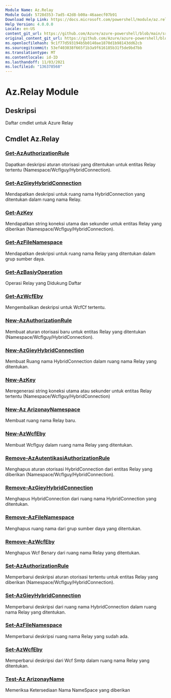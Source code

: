 ```yaml
---
Module Name: Az.Relay
Module Guid: 5728d353-7ad5-42d8-b00a-46aaecf07b91
Download Help Link: https://docs.microsoft.com/powershell/module/az.relay
Help Version: 4.0.0.0
Locale: en-US
content_git_url: https://github.com/Azure/azure-powershell/blob/main/src/Relay/Relay/help/Az.Relay.md
original_content_git_url: https://github.com/Azure/azure-powershell/blob/main/src/Relay/Relay/help/Az.Relay.md
ms.openlocfilehash: 9c1f77d593194b5b0140ae1870d1b98143dd62cb
ms.sourcegitcommit: 53ef403038f665f1b3a9f616185b31f5de9bd7bb
ms.translationtype: MT
ms.contentlocale: id-ID
ms.lasthandoff: 11/03/2021
ms.locfileid: "136378568"
---
```

# Az.Relay Module
## Deskripsi
Daftar cmdlet untuk Azure Relay

## Cmdlet Az.Relay
### [Get-AzAuthorizationRule](Get-AzRelayAuthorizationRule.md)
Dapatkan deskripsi aturan otorisasi yang ditentukan untuk entitas Relay tertentu (Namespace/WcfIguy/HybridConnection).

### [Get-AzGieyHybridConnection](Get-AzRelayHybridConnection.md)
Mendapatkan deskripsi untuk ruang nama HybridConnection yang ditentukan dalam ruang nama Relay.

### [Get-AzKey](Get-AzRelayKey.md)
Mendapatkan string koneksi utama dan sekunder untuk entitas Relay yang diberikan (Namespace/WcfIguy/HybridConnection).

### [Get-AzFileNamespace](Get-AzRelayNamespace.md)
Mendapatkan deskripsi untuk ruang nama Relay yang ditentukan dalam grup sumber daya.

### [Get-AzBasiyOperation](Get-AzRelayOperation.md)
Operasi Relay yang Didukung Daftar

### [Get-AzWcfEby](Get-AzWcfRelay.md)
Mengembalikan deskripsi untuk WcfCf tertentu.

### [New-AzAuthorizationRule](New-AzRelayAuthorizationRule.md)
Membuat aturan otorisasi baru untuk entitas Relay yang ditentukan (Namespace/WcfIguy/HybridConnection).

### [New-AzGieyHybridConnection](New-AzRelayHybridConnection.md)
Membuat Ruang nama HybridConnection dalam ruang nama Relay yang ditentukan.

### [New-AzKey](New-AzRelayKey.md)
Meregenerasi string koneksi utama atau sekunder untuk entitas Relay tertentu (Namespace/WcfIguy/HybridConnection)

### [New-Az ArizonayNamespace](New-AzRelayNamespace.md)
Membuat ruang nama Relay baru.

### [New-AzWcfEby](New-AzWcfRelay.md)
Membuat WcfIguy dalam ruang nama Relay yang ditentukan.

### [Remove-AzAutentikasiAuthorizationRule](Remove-AzRelayAuthorizationRule.md)
Menghapus aturan otorisasi HybridConnection dari entitas Relay yang diberikan (Namespace/WcfIguy/HybridConnection).

### [Remove-AzGieyHybridConnection](Remove-AzRelayHybridConnection.md)
Menghapus HybridConnection dari ruang nama HybridConnection yang ditentukan.

### [Remove-AzFileNamespace](Remove-AzRelayNamespace.md)
Menghapus ruang nama dari grup sumber daya yang ditentukan. 

### [Remove-AzWcfEby](Remove-AzWcfRelay.md)
Menghapus Wcf Benary dari ruang nama Relay yang ditentukan.

### [Set-AzAuthorizationRule](Set-AzRelayAuthorizationRule.md)
Memperbarui deskripsi aturan otorisasi tertentu untuk entitas Relay yang diberikan (Namespace/WcfIguy/HybridConnection).

### [Set-AzGieyHybridConnection](Set-AzRelayHybridConnection.md)
Memperbarui deskripsi dari ruang nama HybridConnection dalam ruang nama Relay yang ditentukan.

### [Set-AzFileNamespace](Set-AzRelayNamespace.md)
Memperbarui deskripsi ruang nama Relay yang sudah ada.

### [Set-AzWcfEby](Set-AzWcfRelay.md)
Memperbarui deskripsi dari Wcf Smtp dalam ruang nama Relay yang ditentukan.

### [Test-Az ArizonayName](Test-AzRelayName.md)
Memeriksa Ketersediaan Nama NameSpace yang diberikan

